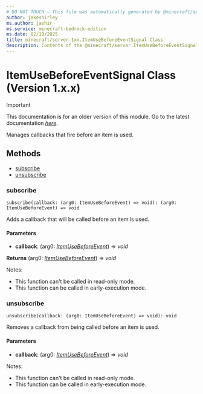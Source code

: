 ```yaml
---
# DO NOT TOUCH — This file was automatically generated by @minecraft/api-docs-generator, to report problems file an issue at https://github.com/Mojang/minecraft-scripting-libraries
author: jakeshirley
ms.author: jashir
ms.service: minecraft-bedrock-edition
ms.date: 02/10/2025
title: minecraft/server-1xx.ItemUseBeforeEventSignal Class
description: Contents of the @minecraft/server.ItemUseBeforeEventSignal class (Version 1.x.x).
---
```

# ItemUseBeforeEventSignal Class (Version 1.x.x)

> [!IMPORTANT]
> This documentation is for an older version of this module. Go to the latest documentation [*here*](../../../scriptapi/minecraft/server/ItemUseBeforeEventSignal.md).

Manages callbacks that fire before an item is used.

## Methods
- [subscribe](#subscribe)
- [unsubscribe](#unsubscribe)

### **subscribe**
`
subscribe(callback: (arg0: ItemUseBeforeEvent) => void): (arg0: ItemUseBeforeEvent) => void
`

Adds a callback that will be called before an item is used.

#### **Parameters**
- **callback**: (arg0: [*ItemUseBeforeEvent*](ItemUseBeforeEvent.md)) => *void*

**Returns** (arg0: [*ItemUseBeforeEvent*](ItemUseBeforeEvent.md)) => *void*
  
Notes:
- This function can't be called in read-only mode.
- This function can be called in early-execution mode.

### **unsubscribe**
`
unsubscribe(callback: (arg0: ItemUseBeforeEvent) => void): void
`

Removes a callback from being called before an item is used.

#### **Parameters**
- **callback**: (arg0: [*ItemUseBeforeEvent*](ItemUseBeforeEvent.md)) => *void*
  
Notes:
- This function can't be called in read-only mode.
- This function can be called in early-execution mode.
